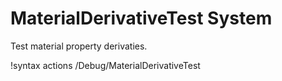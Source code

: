 # MaterialDerivativeTest System

Test material property derivaties.

!syntax actions /Debug/MaterialDerivativeTest
